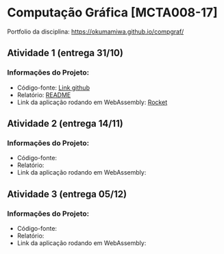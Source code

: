 # Computação Gráfica [MCTA008-17]

Portfolio da disciplina: https://okumamiwa.github.io/compgraf/

## Atividade 1 (entrega 31/10) 

### Informações do Projeto:
* Código-fonte: [Link github](https://github.com/dreis0/abcg/tree/atividade-1/examples/rocket)
* Relatório: [README](https://github.com/okumamiwa/compgraf/tree/main/rocket/)
* Link da aplicação rodando em WebAssembly: [Rocket](https://okumamiwa.github.io/compgraf/rocket/)

## Atividade 2 (entrega 14/11) 

### Informações do Projeto:
* Código-fonte: 
* Relatório: 
* Link da aplicação rodando em WebAssembly: 

## Atividade 3 (entrega 05/12) 

### Informações do Projeto:
* Código-fonte: 
* Relatório: 
* Link da aplicação rodando em WebAssembly: 


